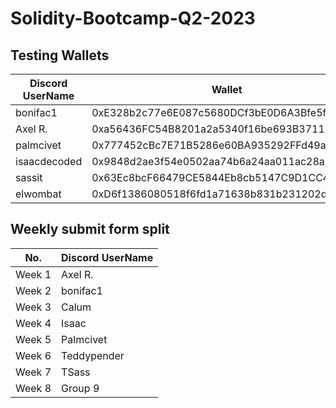 # Solidity-Bootcamp-Q2-2023


## Testing Wallets 
|Discord UserName|Wallet|
| ----------- | ----------- |
|bonifac1|0xE328b2c77e6E087c5680DCf3bE0D6A3Bfe5f84F0|
|Axel R.|0xa56436FC54B8201a2a5340f16be693B3711Bf9c1|
|palmcivet|0x777452cBc7E71B5286e60BA935292FFd49a597A5|
|isaacdecoded|0x9848d2ae3f54e0502aa74b6a24aa011ac28a1d28|
|sassit|0x63Ec8bcF66479CE5844Eb8cb5147C9D1CC448B95|
|elwombat|0xD6f1386080518f6fd1a71638b831b231202d3B6f|


## Weekly submit form split
|No.|Discord UserName|
| ----------- | ----------- |
|Week 1|Axel R.|
|Week 2|bonifac1|
|Week 3|Calum|
|Week 4|Isaac|
|Week 5|Palmcivet|
|Week 6|Teddypender|
|Week 7|TSass|
|Week 8|Group 9|
